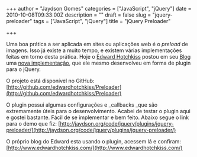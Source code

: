 +++
author = "Jaydson Gomes"
categories = ["JavaScript", "jQuery"]
date = 2010-10-08T09:33:00Z
description = ""
draft = false
slug = "jquery-preloader"
tags = ["JavaScript", "jQuery"]
title = "jQuery Preloader"

+++

Uma boa prática a ser aplicada em sites ou aplicações web é o _preload_ de imagens.
Isso já existe a muito tempo, e existem várias implementações feitas em torno desta prática.
Hoje o [Edward Hotchkiss](http://twitter.com/EdwardHotchkiss) postou em seu [Blog](http://www.edwardhotchkiss.com/) uma [nova implementação](http://www.edwardhotchkiss.com/blog/jquery-javascript-preloader/), que ele mesmo desenvolveu em forma de plugin para o jQuery.

O projeto está disponível no GitHub:
[http://github.com/edwardhotchkiss/Preloader](http://github.com/edwardhotchkiss/Preloader)

[](http://github.com/edwardhotchkiss/Preloader)O plugin possui algumas configurações e _callbacks _que são extremamente úteis para o desenvolvimento.
Acabei de testar o plugin aqui e gostei bastante. Fácil de se implementar e bem feito.
Abaixo segue o link para o demo que fiz:
[http://jaydson.org/code/jquery/plugins/jquery-preloader/](http://jaydson.org/code/jquery/plugins/jquery-preloader/)

O próprio blog do Edward esta usando o plugin, acessem lá e confiram: [http://www.edwardhotchkiss.com/](http://www.edwardhotchkiss.com/)

